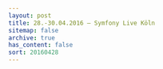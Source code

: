 ```yaml
---
layout: post
title: 28.-30.04.2016 – Symfony Live Köln
sitemap: false
archive: true
has_content: false
sort: 20160428
---
```

